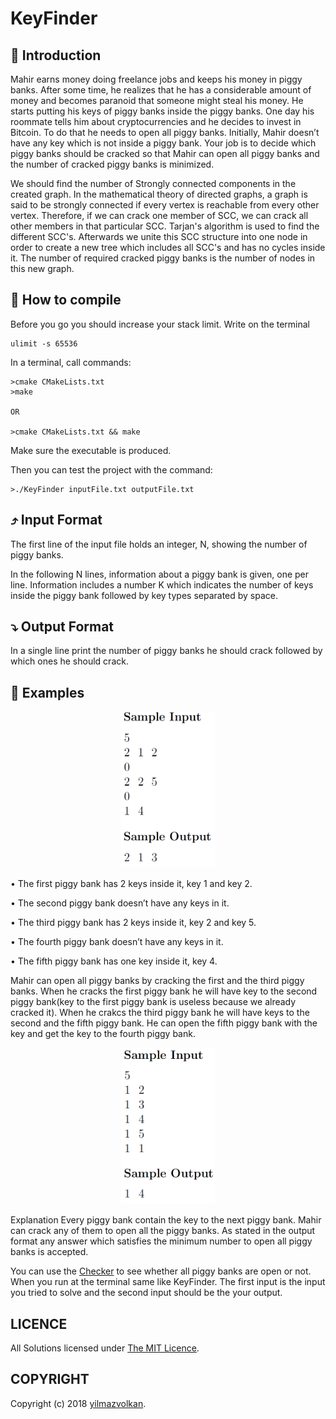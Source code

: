 # KeyFinder

## :tophat: Introduction

Mahir earns money doing freelance jobs and keeps his money in piggy
banks. After some time, he realizes that he has a considerable
amount of money and becomes paranoid that someone might steal his money.
He starts putting his keys of piggy banks inside the piggy banks. One
day his roommate tells him about cryptocurrencies and he decides to invest
in Bitcoin. To do that he needs to open all piggy banks. Initially, Mahir
doesn’t have any key which is not inside a piggy bank. Your job is to decide
which piggy banks should be cracked so that Mahir can open all piggy banks
and the number of cracked piggy banks is minimized.

We should find the number of Strongly connected components in the created graph. 
In the mathematical theory of directed graphs, a graph is said to be strongly connected if every vertex is 
reachable from every other vertex. Therefore, if we can crack one member of SCC, we can crack all other members in that particular SCC.
Tarjan's algorithm is used to find the different SCC's. Afterwards we unite this SCC structure into one node in order to create a new tree
which includes all SCC's and has no cycles inside it. The number of required cracked piggy banks is the number of nodes in this new graph.


## :flashlight: How to compile

Before you go you should increase your stack limit.
Write on the terminal
```
ulimit -s 65536

```
In a terminal, call commands:
```
>cmake CMakeLists.txt
>make

OR

>cmake CMakeLists.txt && make

```
Make sure the executable is produced.

Then you can test the project with the command:
```
>./KeyFinder inputFile.txt outputFile.txt
```

## :arrow_heading_up: Input Format
The first line of the input file holds an integer, N, showing the number
of piggy banks.


In the following N lines, information about a piggy bank is given, one per
line. Information includes a number K which indicates the number of keys
inside the piggy bank followed by key types separated by space.


## :arrow_heading_down: Output Format

In a single line print the number of piggy banks he should crack followed
by which ones he should crack.

## :mushroom: Examples 


<p align="center">
<a href = "https://github.com/yilmazvolkan/KeyFinder/blob/master"><img 
<img src="https://github.com/yilmazvolkan/KeyFinder/blob/master/sample1.png" width="150" height="250"></a>
</p>


• The first piggy bank has 2 keys inside it, key 1 and key 2.

• The second piggy bank doesn’t have any keys in it.

• The third piggy bank has 2 keys inside it, key 2 and key 5.

• The fourth piggy bank doesn’t have any keys in it.

• The fifth piggy bank has one key inside it, key 4.


Mahir can open all piggy banks by cracking the first and the third
piggy banks. When he cracks the first piggy bank he will have key to
the second piggy bank(key to the first piggy bank is useless because
we already cracked it). When he crakcs the third piggy bank he will
have keys to the second and the fifth piggy bank. He can open the fifth
piggy bank with the key and get the key to the fourth piggy bank.


<p align="center">
<a href = "https://github.com/yilmazvolkan/KeyFinder/blob/master"><img 
<img src="https://github.com/yilmazvolkan/KeyFinder/blob/master/sample2.png" width="150" height="250"></a>
</p>

Explanation
Every piggy bank contain the key to the next piggy bank. Mahir can
crack any of them to open all the piggy banks. As stated in the output
format any answer which satisfies the minimum number to open all
piggy banks is accepted.


You can use the [Checker](https://github.com/yilmazvolkan/KeyFinder/blob/master/checker/main.cpp) to see whether all piggy banks are open or not. When you run at the terminal same like KeyFinder. The first input is the input you tried to solve and the second input should be the your output.


## LICENCE
All Solutions licensed under [The MIT Licence](https://github.com/yilmazvolkan/KeyFinder/blob/master/LICENSE).

## COPYRIGHT
Copyright (c) 2018 [yilmazvolkan](https://github.com/yilmazvolkan).
